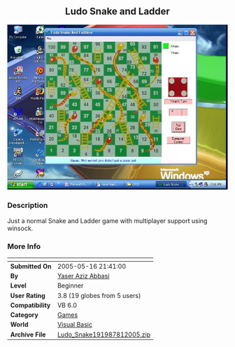 ﻿<div align="center">

## Ludo Snake and Ladder

<img src="PIC200581197207603.JPG">
</div>

### Description

Just a normal Snake and Ladder game with multiplayer support using winsock.
 
### More Info
 


<span>             |<span>
---                |---
**Submitted On**   |2005-05-16 21:41:00
**By**             |[Yaser Aziz Abbasi](https://github.com/Planet-Source-Code/PSCIndex/blob/master/ByAuthor/yaser-aziz-abbasi.md)
**Level**          |Beginner
**User Rating**    |3.8 (19 globes from 5 users)
**Compatibility**  |VB 6\.0
**Category**       |[Games](https://github.com/Planet-Source-Code/PSCIndex/blob/master/ByCategory/games__1-38.md)
**World**          |[Visual Basic](https://github.com/Planet-Source-Code/PSCIndex/blob/master/ByWorld/visual-basic.md)
**Archive File**   |[Ludo\_Snake191987812005\.zip](https://github.com/Planet-Source-Code/yaser-aziz-abbasi-ludo-snake-and-ladder__1-62024/archive/master.zip)








